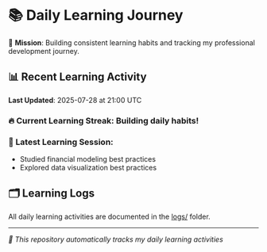 # 📚 Daily Learning Journey

🎯 **Mission**: Building consistent learning habits and tracking my professional development journey.

## 📊 Recent Learning Activity

**Last Updated**: 2025-07-28 at 21:00 UTC

### 🔥 Current Learning Streak: Building daily habits!

### 📝 Latest Learning Session:
- Studied financial modeling best practices
- Explored data visualization best practices

## 🗂️ Learning Logs

All daily learning activities are documented in the [logs/](./logs/) folder.

---
*🤖 This repository automatically tracks my daily learning activities*
